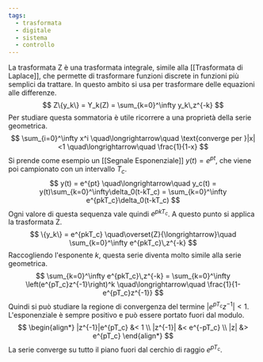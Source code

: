 ```yaml
---
tags:
  - trasformata
  - digitale
  - sistema
  - controllo
---
```

La trasformata Z è una trasformata integrale, simile alla [[Trasformata di Laplace]], che permette di trasformare funzioni discrete in funzioni più semplici da trattare. In questo ambito si usa per trasformare delle equazioni alle differenze.
$$
Z\{y_k\} = Y_k(Z) = \sum_{k=0}^\infty y_k\,z^{-k}
$$
Per studiare questa sommatoria è utile ricorrere a una proprietà della serie geometrica.
$$
\sum_{i=0}^\infty x^i \quad\longrightarrow\quad \text{converge per }|x|<1 \quad\longrightarrow\quad \frac{1}{1-x}
$$
Si prende come esempio un [[Segnale Esponenziale]] $y(t) = e^{pt}$, che viene poi campionato con un intervallo $T_c$.
$$
y(t) = e^{pt} \quad\longrightarrow\quad y_c(t) = y(t)\sum_{k=0}^\infty\delta_0(t-kT_c) = \sum_{k=0}^\infty e^{pkT_c}\delta_0(t-kT_c)
$$
Ogni valore di questa sequenza vale quindi $e^{pkT_c}$. A questo punto si applica la trasformata Z.
$$
\{y_k\} = e^{pkT_c} \quad\overset{Z}{\longrightarrow}\quad \sum_{k=0}^\infty e^{pkT_c}\,z^{-k}
$$
Raccogliendo l'esponente $k$, questa serie diventa molto simile alla serie geometrica.
$$
\sum_{k=0}^\infty e^{pkT_c}\,z^{-k} = \sum_{k=0}^\infty \left(e^{pT_c}z^{-1}\right)^k \quad\longrightarrow\quad \frac{1}{1-e^{pT_c}z^{-1}}
$$
Quindi si può studiare la regione di convergenza del termine $|e^{pT_c}z^{-1}| < 1$. L'esponenziale è sempre positivo e può essere portato fuori dal modulo. 
$$
\begin{align*}
|z^{-1}|e^{pT_c} &< 1 \\
|z^{-1}| &< e^{-pT_c} \\
|z| &> e^{pT_c}
\end{align*}
$$
La serie converge su tutto il piano fuori dal cerchio di raggio $e^{pT_c}$.
